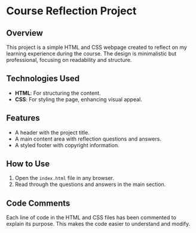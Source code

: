 # Course Reflection Project

## Overview
This project is a simple HTML and CSS webpage created to reflect on my learning experience during the course. The design is minimalistic but professional, focusing on readability and structure.

## Technologies Used
- **HTML**: For structuring the content.
- **CSS**: For styling the page, enhancing visual appeal.

## Features
- A header with the project title.
- A main content area with reflection questions and answers.
- A styled footer with copyright information.

## How to Use
1. Open the `index.html` file in any browser.
2. Read through the questions and answers in the main section.

## Code Comments
Each line of code in the HTML and CSS files has been commented to explain its purpose. This makes the code easier to understand and modify.